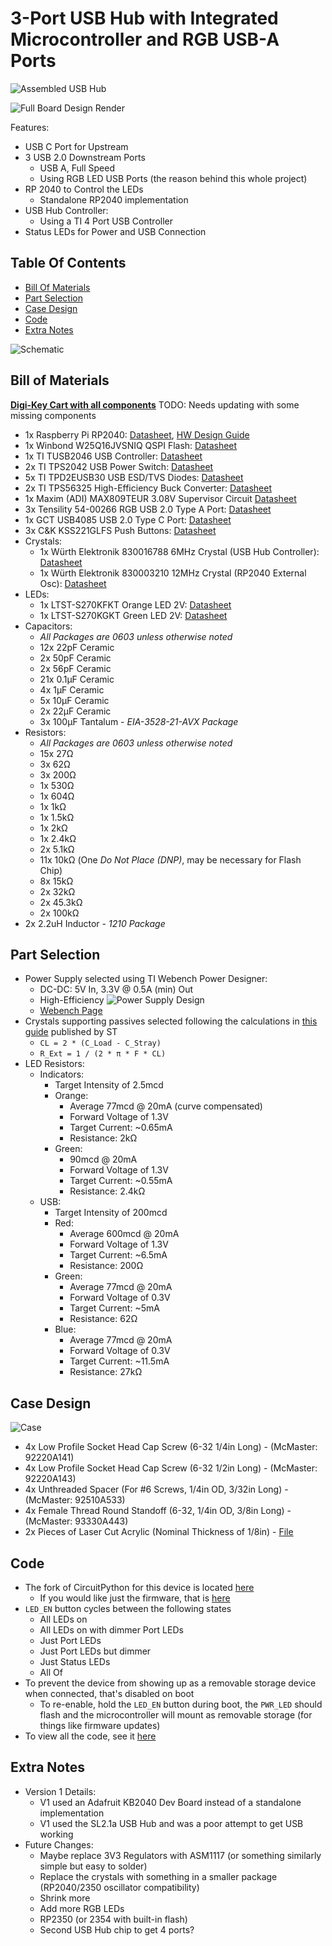 # 3-Port USB Hub with Integrated Microcontroller and RGB USB-A Ports

![Assembled USB Hub](images/working-usb-hub.png)

![Full Board Design Render](images/render.png)
 
Features:
- USB C Port for Upstream
- 3 USB 2.0 Downstream Ports
  - USB A, Full Speed
  - Using RGB LED USB Ports (the reason behind this whole project)
- RP 2040 to Control the LEDs
  - Standalone RP2040 implementation
- USB Hub Controller:
  - Using a TI 4 Port USB Controller
- Status LEDs for Power and USB Connection

## Table Of Contents
- [Bill Of Materials](#bill-of-materials)
- [Part Selection](#part-selection)
- [Case Design](#case-design)
- [Code](#code)
- [Extra Notes](#extra-notes)

![Schematic](images/led-usb-hub.svg)

## Bill of Materials
**[Digi-Key Cart with all components](https://www.digikey.com/short/4rfrj37h)** TODO: Needs updating with some missing components
- 1x Raspberry Pi RP2040: [Datasheet](https://datasheets.raspberrypi.com/rp2040/rp2040-datasheet.pdf), [HW Design Guide](https://datasheets.raspberrypi.com/rp2040/hardware-design-with-rp2040.pdf)
- 1x Winbond W25Q16JVSNIQ QSPI Flash: [Datasheet](https://docs.rs-online.com/19e0/0900766b81622f8b.pdf)
- 1x TI TUSB2046 USB Controller: [Datasheet](https://www.ti.com/lit/ds/symlink/tusb2046i.pdf)
- 2x TI TPS2042 USB Power Switch: [Datasheet](https://www.ti.com/lit/ds/symlink/tps2042b.pdf)
- 5x TI TPD2EUSB30 USB ESD/TVS Diodes: [Datasheet](https://www.ti.com/lit/ds/symlink/tpd2eusb30.pdf)
- 2x TI TPS56325 High-Efficiency Buck Converter: [Datasheet](https://www.ti.com/lit/ds/symlink/tps563252.pdf)
- 1x Maxim (ADI) MAX809TEUR 3.08V Supervisor Circuit [Datasheet](https://www.analog.com/media/en/technical-documentation/data-sheets/max803-max810z.pdf)
- 3x Tensility 54-00266 RGB USB 2.0 Type A Port: [Datasheet](http://www.tensility.com/pdffiles/54-00266.pdf)
- 1x GCT USB4085 USB 2.0 Type C Port: [Datasheet](https://gct.co/files/drawings/usb4085.pdf)
- 3x C&K KSS221GLFS Push Buttons: [Datasheet](https://www.ckswitches.com/media/1463/kss.pdf)
- Crystals:
  - 1x Würth Elektronik 830016788 6MHz Crystal (USB Hub Controller): [Datasheet](https://www.we-online.com/components/products/datasheet/830016788.pdf)
  - 1x Würth Elektronik 830003210 12MHz Crystal (RP2040 External Osc): [Datasheet](https://www.we-online.com/components/products/datasheet/830003210.pdf)
- LEDs:
  - 1x LTST-S270KFKT Orange LED 2V: [Datasheet](https://optoelectronics.liteon.com/upload/download/DS22-2000-209/LTST-S270KFKT.pdf)
  - 1x LTST-S270KGKT Green LED 2V: [Datasheet](https://optoelectronics.liteon.com/upload/download/DS22-2000-226/LTST-S270KGKT.pdf)
- Capacitors:
  - *All Packages are 0603 unless otherwise noted*
  - 12x 22pF Ceramic
  - 2x 50pF Ceramic
  - 2x 56pF Ceramic
  - 21x 0.1µF Ceramic
  - 4x 1µF Ceramic
  - 5x 10µF Ceramic
  - 2x 22µF Ceramic
  - 3x 100µF Tantalum - *EIA-3528-21-AVX Package*
- Resistors:
  - *All Packages are 0603 unless otherwise noted*
  - 15x 27Ω
  - 3x 62Ω
  - 3x 200Ω
  - 1x 530Ω
  - 1x 604Ω
  - 1x 1kΩ
  - 1x 1.5kΩ
  - 1x 2kΩ
  - 1x 2.4kΩ
  - 2x 5.1kΩ
  - 11x 10kΩ (One *Do Not Place (DNP)*, may be necessary for Flash Chip)
  - 8x 15kΩ
  - 2x 32kΩ
  - 2x 45.3kΩ
  - 2x 100kΩ
- 2x 2.2uH Inductor - *1210 Package*

## Part Selection
- Power Supply selected using TI Webench Power Designer:
  - DC-DC: 5V In, 3.3V @ 0.5A (min) Out
  - High-Efficiency
  ![Power Supply Design](images/power-supply.svg)
  - [Webench Page](https://webench.ti.com/appinfo/webench/scripts/SDP.cgi?ID=E20EF4E51E15D568)
- Crystals supporting passives selected following the calculations in [this guide](https://www.st.com/resource/en/application_note/an2867-oscillator-design-guide-for-stm8afals-stm32-mcus-and-mpus-stmicroelectronics.pdf) published by ST
  - `CL = 2 * (C_Load - C_Stray)`
  - `R_Ext = 1 / (2 * π * F * CL)`
- LED Resistors:
  - Indicators:
    - Target Intensity of 2.5mcd
    - Orange:
      - Average 77mcd @ 20mA (curve compensated)
      - Forward Voltage of 1.3V
      - Target Current: ~0.65mA
      - Resistance: 2kΩ
    - Green:
      - 90mcd @ 20mA
      - Forward Voltage of 1.3V
      - Target Current: ~0.55mA
      - Resistance: 2.4kΩ
  - USB:
    - Target Intensity of 200mcd
    - Red:
      - Average 600mcd @ 20mA
      - Forward Voltage of 1.3V
      - Target Current: ~6.5mA
      - Resistance: 200Ω
    - Green:
      - Average 77mcd @ 20mA
      - Forward Voltage of 0.3V
      - Target Current: ~5mA
      - Resistance: 62Ω
    - Blue:
      - Average 77mcd @ 20mA
      - Forward Voltage of 0.3V
      - Target Current: ~11.5mA
      - Resistance: 27kΩ
    
## Case Design
![Case](images/case.png) 
- 4x Low Profile Socket Head Cap Screw (6-32 1/4in Long) - (McMaster: 92220A141)
- 4x Low Profile Socket Head Cap Screw (6-32 1/2in Long) - (McMaster: 92220A143)
- 4x Unthreaded Spacer (For #6 Screws, 1/4in OD, 3/32in Long) - (McMaster: 92510A533)
- 4x Female Thread Round Standoff (6-32, 1/4in OD, 3/8in Long) - (McMaster: 93330A443)
- 2x Pieces of Laser Cut Acrylic (Nominal Thickness of 1/8in) - [File](case/case_cut.svg)

## Code
- The fork of CircuitPython for this device is located [here](https://github.com/mjhaahr/USB_Hub_CircuitPython)
  - If you would like just the firmware, that is [here](code/CircuitPython/firmware.uf2)
- `LED_EN` button cycles between the following states
  - All LEDs on
  - All LEDs on with dimmer Port LEDs
  - Just Port LEDs
  - Just Port LEDs but dimmer
  - Just Status LEDs
  - All Of
- To prevent the device from showing up as a removable storage device when connected, that's disabled on boot
  - To re-enable, hold the `LED_EN` button during boot, the `PWR_LED` should flash and the microcontroller will mount as removable storage (for things like firmware updates)
- To view all the code, see it [here](code)

## Extra Notes
- Version 1 Details:
  - V1 used an Adafruit KB2040 Dev Board instead of a standalone implementation
  - V1 used the SL2.1a USB Hub and was a poor attempt to get USB working
- Future Changes:
  - Maybe replace 3V3 Regulators with ASM1117 (or something similarly simple but easy to solder)
  - Replace the crystals with something in a smaller package (RP2040/2350 oscillator compatibility)
  - Shrink more
  - Add more RGB LEDs
  - RP2350 (or 2354 with built-in flash)
  - Second USB Hub chip to get 4 ports?
